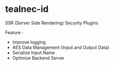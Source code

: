 # tealnec-id

SSR (Server Side Rendering) Security Plugins

Feature :
- Improve logging
- AES Data Management (Input and Output Data)
- Serialize Input Name
- Optimize Backend Server
